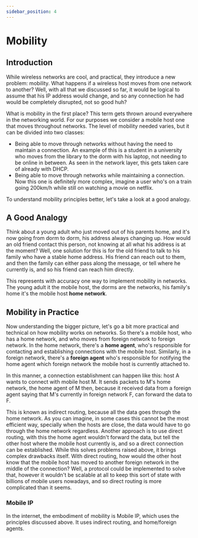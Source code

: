 ```yaml
---
sidebar_position: 4
---
```


# Mobility

## Introduction

While wireless networks are cool, and practical, they introduce a new problem: mobility. What happens if a wireless host moves from one network to another? Well, with all that we discussed so far, it would be logical to assume that his IP address would change, and so any connection he had would be completely disrupted, not so good huh?

What is mobility in the first place? This term gets thrown around everywhere in the networking world. For our purposes we consider a mobile host one that moves throughout networks. The level of mobility needed varies, but it can be divided into two classes:

- Being able to move through networks without having the need to maintain a connection. An example of this is a student in a university who moves from the library to the dorm with his laptop, not needing to be online in between. As seen in the network layer, this gets taken care of already with DHCP.
- Being able to move through networks while maintaining a connection. Now this one is definitely more complex, imagine a user who's on a train going 200km/h while still on watching a movie on netflix.

To understand mobility principles better, let's take a look at a good analogy.

## A Good Analogy

Think about a young adult who just moved out of his parents home, and it's now going from dorm to dorm, his address always changing up. How would an old friend contact this person, not knowing at all what his address is at the moment? Well, one solution for this is for the old friend to talk to his family who have a stable home address. His friend can reach out to them, and then the family can either pass along the message, or tell where he currently is, and so his friend can reach him directly.

This represents with accuracy one way to implement mobility in networks. The young adult it the mobile host, the dorms are the networks, his family's home it's the mobile host **home network**.

## Mobility in Practice

Now understanding the bigger picture, let's go a bit more practical and technical on how mobility works on networks. So there's a mobile host, who has a home network, and who moves from foreign network to foreign network. In the home network, there's a **home agent**, who's responsible for contacting and establishing connections with the mobile host. Similarly, in a foreign network, there's a **foreign agent** who's responsible for notifying the home agent which foreign network the mobile host is currently attached to.

In this manner, a connection establishment can happen like this: host A wants to connect with mobile host M. It sends packets to M's home network, the home agent of M then, because it received data from a foreign agent saying that M's currently in foreign network F, can forward the data to F.

This is known as indirect routing, because all the data goes through the home network. As you can imagine, in some cases this cannot be the most efficient way, specially when the hosts are close, the data would have to go through the home network regardless. Another approach is to use direct routing, with this the home agent wouldn't forward the data, but tell the other host where the mobile host currently is, and so a direct connection can be established. While this solves problems raised above, it brings complex drawbacks itself. With direct routing, how would the other host know that the mobile host has moved to another foreign network in the middle of the connection? Well, a protocol could be implemented to solve that, however it wouldn't be scalable at all to keep this sort of state with billions of mobile users nowadays, and so direct routing is more complicated than it seems.

### Mobile IP

In the internet, the embodiment of mobility is Mobile IP, which uses the principles discussed above. It uses indirect routing, and home/foreign agents.
